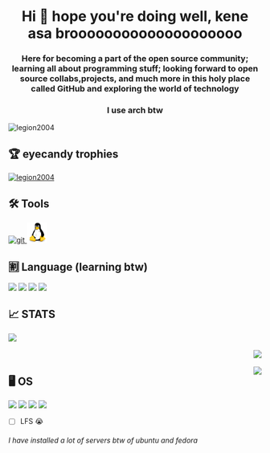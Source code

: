 <h1 align="center">Hi 👋 hope you're doing well, kene asa broooooooooooooooooooo </h1>
<h3 align="center">Here for becoming a part of the open source community; learning all about programming stuff; looking forward to open source collabs,projects, and much more in this holy place called GitHub and exploring the world of technology</h3>
<h3 align="center"> I use arch btw </h3>
<p align="left"> <img src="https://komarev.com/ghpvc/?username=legion2004&label=Profile%20views&color=0e75b6&style=flat" alt="legion2004" /> </p>

 ## 🏆 eyecandy trophies

<p align="left"> <a href="https://github.com/ryo-ma/github-profile-trophy"><img src="https://github-profile-trophy.vercel.app/?username=legion2004&theme=darkhub&no-frame=true&show_icons=true&count_private=true&row=2" alt="legion2004"></a> </p>

<!-- <p align="left"> <a href="https://twitter.com/sunnybarua12" target="blank"><img src="https://img.shields.io/twitter/follow/sunnybarua12?logo=twitter&style=for-the-badge" alt="sunnybarua12" /></a> </p> -->

<!-- - 🌱 I’m currently learning **C++, JAVA, HTML, CSS** -->

<!-- - 💬 Ask me about **😣** (I need help) -->

<!-- - 📫 How to reach me **suunybaruasins@gmail.com** -->

<!-- ## 🙋‍♂️ Connect with me -->

<!-- <p align="left"> -->
<!-- <a href="https://twitter.com/sunnybarua12" target="blank"><img align="center" src="https://raw.githubusercontent.com/rahuldkjain/github-profile-readme-generator/master/src/images/icons/Social/twitter.svg" alt="sunnybarua12" height="30" width="40" /></a> -->
<!-- <a href="https://m.facebook.com/100028167932783/" target="blank"><img align="center" src="https://raw.githubusercontent.com/rahuldkjain/github-profile-readme-generator/master/src/images/icons/Social/facebook.svg" alt="sunnybarua" height="30" width="40" /></a> -->
<!-- <a href="https://www.hackerrank.com/sunnybaruasins" target="blank"><img align="center" src="https://raw.githubusercontent.com/rahuldkjain/github-profile-readme-generator/master/src/images/icons/Social/hackerrank.svg" alt="sunnybaruasins" height="30" width="40" /></a> -->
<!-- </p> -->

## 🛠 Tools

<p align="left"> <a href="https://www.w3schools.com/cpp/" target="_blank" rel="noreferrer"></a> <a href="https://git-scm.com/" target="_blank" rel="noreferrer"> <img src="https://www.vectorlogo.zone/logos/git-scm/git-scm-icon.svg" alt="git" width="40" height="40"/> </a> <a href="https://www.linux.org/" target="_blank" rel="noreferrer"> <img src="https://raw.githubusercontent.com/devicons/devicon/master/icons/linux/linux-original.svg" alt="linux" width="40" height="40"/> </a> <!-- <a href="https://www.photoshop.com/en" target="_blank" rel="noreferrer"> <img src="https://raw.githubusercontent.com/devicons/devicon/master/icons/photoshop/photoshop-line.svg" alt="photoshop" width="40" height="40"/> </a> </p> -->

## 🈹 Language (learning btw)
<img src="https://img.shields.io/badge/html5-%23E34F26.svg?style=for-the-badge&logo=html5&logoColor=white"> <img src="https://img.shields.io/badge/css3-%231572B6.svg?style=for-the-badge&logo=css3&logoColor=white"> <img src="https://img.shields.io/badge/c++-%2300599C.svg?style=for-the-badge&logo=c%2B%2B&logoColor=white"> <img src="https://img.shields.io/badge/java-%23ED8B00.svg?style=for-the-badge&logo=java&logoColor=white"> 
<!-- <img src="https://img.shields.io/badge/python-3670A0?style=for-the-badge&logo=python&logoColor=ffdd54"> -->

## 📈 STATS

<p align="left"> <img src="https://github-readme-stats.vercel.app/api?username=legion2004&theme=github_dark&show_icons=true&hide_border=true&hide=issues&count_private=true" /></p> <p align="right"><img src="https://github-readme-streak-stats.herokuapp.com/?user=legion2004&hide_border=true&hide=issues&theme=github_dark" /></p> <img align="right" src="https://github-readme-stats.vercel.app/api/top-langs/?username=legion2004&theme=github_dark&layout=compact&langs_count=10&disable_animations=false&hide_progress=false&hide_border=true&hide=issues">

## 🖥 OS

<img src="https://img.shields.io/badge/Arch%20Linux-1793D1?logo=arch-linux&logoColor=fff&style=for-the-badge"> <img src="https://img.shields.io/badge/Ubuntu-E95420?style=for-the-badge&logo=ubuntu&logoColor=white"> <img src="https://img.shields.io/badge/fedora-blue?style=for-the-badge&logo=appveyor"> <img src="https://img.shields.io/badge/Windows-0078D6?style=for-the-badge&logo=windows&logoColor=white">

- [ ] LFS 😭

<h6>I have installed a lot of servers btw of ubuntu and fedora </h6>
